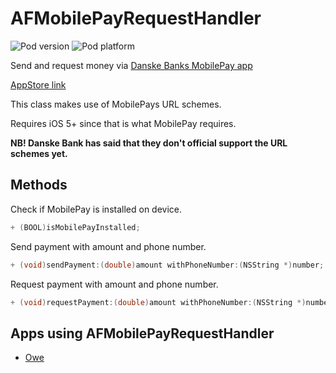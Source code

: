 AFMobilePayRequestHandler
=======================

![Pod version](https://cocoapod-badges.herokuapp.com/v/AFMobilePayRequestHandler/badge.png)
![Pod platform](https://cocoapod-badges.herokuapp.com/p/AFMobilePayRequestHandler/badge.png)

Send and request money via [Danske Banks MobilePay app](http://www.danskebank.dk/da-dk/privat/selvbetjening/produkter/pages/mobilepay.aspx) 

[AppStore link](https://itunes.apple.com/dk/app/mobilepay-by-danske-bank/id624499138)

This class makes use of MobilePays URL schemes.

Requires iOS 5+ since that is what MobilePay requires.

__NB! Danske Bank has said that they don't official support the URL schemes yet.__


## Methods

Check if MobilePay is installed on device.

```objectivec
+ (BOOL)isMobilePayInstalled;
```

Send payment with amount and phone number.

```objectivec
+ (void)sendPayment:(double)amount withPhoneNumber:(NSString *)number;
```

Request payment with amount and phone number.

```objectivec
+ (void)requestPayment:(double)amount withPhoneNumber:(NSString *)number;
```

## Apps using AFMobilePayRequestHandler

- [Owe](https://itunes.apple.com/dk/app/owe/id819490019?mt=8)
